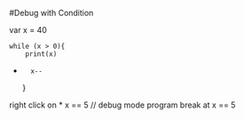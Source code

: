 

#Debug with Condition

 var x = 40

    while (x > 0){
        print(x)
*       x--
    }
    
right click on *
x == 5 // debug mode program break at x == 5
